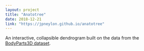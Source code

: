 ```yaml
---
layout: project
title: "Anatotree"
date: 2018-12-21
link: "https://jpneylon.github.io/anatotree"
---
```

<p>An interactive, collapsible dendrogram built on the data from the <a href="http://lifesciencedb.jp/bp3d/">BodyParts3D dataset</a>.

